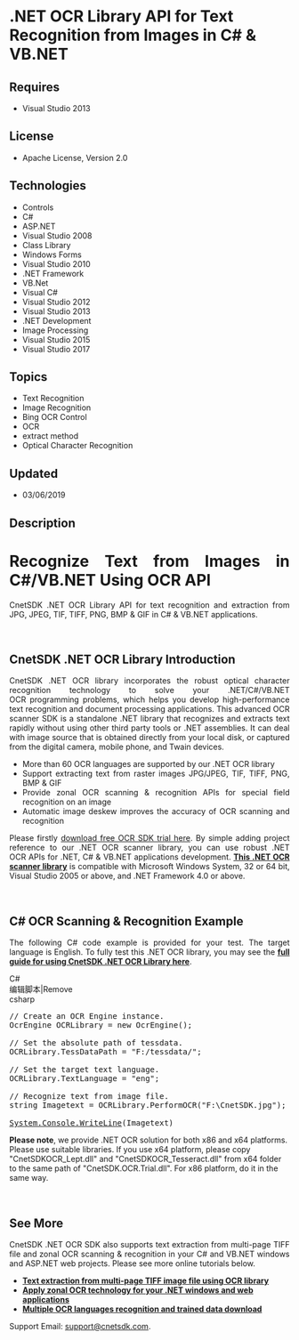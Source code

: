 # .NET OCR Library API for Text Recognition from Images in C# & VB.NET
## Requires
- Visual Studio 2013
## License
- Apache License, Version 2.0
## Technologies
- Controls
- C#
- ASP.NET
- Visual Studio 2008
- Class Library
- Windows Forms
- Visual Studio 2010
- .NET Framework
- VB.Net
- Visual C#
- Visual Studio 2012
- Visual Studio 2013
- .NET Development
- Image Processing
- Visual Studio 2015
- Visual Studio 2017
## Topics
- Text Recognition
- Image Recognition
- Bing OCR Control
- OCR
- extract method
- Optical Character Recognition
## Updated
- 03/06/2019
## Description

<h1 style="text-align:justify">Recognize Text&nbsp;from Images&nbsp;in C#/VB.NET Using OCR&nbsp;API</h1>
<p class="p" style="text-align:justify">CnetSDK .NET OCR&nbsp;Library API for text&nbsp;recognition&nbsp;and extraction&nbsp;from JPG, JPEG, TIF, TIFF, PNG, BMP &amp; GIF in C# &amp; VB.NET applications.</p>
<p class="p" style="text-align:justify">&nbsp;</p>
<h2 class="p" style="text-align:justify"><strong>CnetSDK .NET </strong><strong>OCR</strong><strong>&nbsp;Library Introduction</strong></h2>
<p class="p" style="text-align:justify">CnetSDK .NET OCR library incorporates&nbsp;the robust optical character recognition technology to solve your .NET/C#/VB.NET OCR&nbsp;programming&nbsp;problems, which helps you develop high-performance text recognition
 and document processing applications. This advanced OCR scanner SDK is a standalone .NET library that recognizes and extracts text rapidly without using other third party tools or .NET assemblies. It can deal with image source that is obtained directly from
 your local disk, or captured from the digital camera, mobile phone, and Twain devices.</p>
<ul style="text-align:justify">
<li>More than 60 OCR languages are supported by our .NET OCR library </li><li>Support extracting text from raster images JPG/JPEG, TIF, TIFF, PNG, BMP &amp; GIF
</li><li>Provide zonal OCR scanning &amp; recognition APIs for special field recognition on an image
</li><li>Automatic image deskew improves the accuracy of OCR scanning and recognition </li></ul>
<p style="text-align:justify">Please firstly <a title="Download the Free Trial to Test" href="https://storage.googleapis.com/wzukusers/user-29892693/documents/5c59553ce381ca4qtisn/CnetSDK.OCR.Trial.zip" target="_blank">
download free OCR SDK trial here</a>. By simple adding project reference&nbsp;to our .NET OCR scanner library, you can use robust .NET OCR&nbsp;APIs&nbsp;for .NET, C# &amp; VB.NET applications development.
<a title="CnetSDK .NET OCR SDK Overview" href="http://www.cnetsdk.com/net-ocr-sdk" target="_blank">
<strong>This .NET </strong><strong>OCR scanner</strong><strong>&nbsp;library</strong></a>&nbsp;is compatible with Microsoft Windows System, 32 or 64 bit, Visual Studio 2005 or above, and .NET Framework 4.0 or above.</p>
<p style="text-align:justify">&nbsp;</p>
<h2 class="p" style="text-align:justify"><strong>C# OCR Scanning &amp; Recognition Example</strong><strong>&nbsp;</strong></h2>
<p style="text-align:justify">The following C# code example is provided for your test. The target language is English. To fully test this .NET OCR library, you may see the
<strong><a title="Online Tutorial for Text OCR" href="http://www.cnetsdk.com/for-net-ocr-application" target="_blank">full guide for using CnetSDK .NET OCR Library here</a></strong>.</p>
<div class="scriptcode">
<div class="pluginEditHolder" pluginCommand="mceScriptCode">
<div class="title"><span>C#</span></div>
<div class="pluginLinkHolder"><span class="pluginEditHolderLink">编辑脚本</span>|<span class="pluginRemoveHolderLink">Remove</span></div>
<span class="hidden">csharp</span>

<div class="preview">
<pre class="csharp"><span class="cs__com">//&nbsp;Create&nbsp;an&nbsp;OCR&nbsp;Engine&nbsp;instance.</span>&nbsp;
OcrEngine&nbsp;OCRLibrary&nbsp;=&nbsp;<span class="cs__keyword">new</span>&nbsp;OcrEngine();&nbsp;
&nbsp;
<span class="cs__com">//&nbsp;Set&nbsp;the&nbsp;absolute&nbsp;path&nbsp;of&nbsp;tessdata.</span>&nbsp;
OCRLibrary.TessDataPath&nbsp;=&nbsp;<span class="cs__string">&quot;F:/tessdata/&quot;</span>;&nbsp;
&nbsp;
<span class="cs__com">//&nbsp;Set&nbsp;the&nbsp;target&nbsp;text&nbsp;language.</span>&nbsp;
OCRLibrary.TextLanguage&nbsp;=&nbsp;<span class="cs__string">&quot;eng&quot;</span>;&nbsp;
&nbsp;
<span class="cs__com">//&nbsp;Recognize&nbsp;text&nbsp;from&nbsp;image&nbsp;file.</span>&nbsp;
<span class="cs__keyword">string</span>&nbsp;Imagetext&nbsp;=&nbsp;OCRLibrary.PerformOCR(<span class="cs__string">&quot;F:\CnetSDK.jpg&quot;</span>);&nbsp;
​&nbsp;
<a class="libraryLink" href="https://msdn.microsoft.com/en-US/library/System.Console.WriteLine.aspx" target="_blank" title="Auto generated link to System.Console.WriteLine">System.Console.WriteLine</a>(Imagetext)</pre>
</div>
</div>
</div>
<p><strong>Please note</strong>,&nbsp;<span style="text-align:justify">we provide .NET OCR solution for both x86 and x64 platforms. Please use suitable libraries. If you use x64 platform, please copy &quot;CnetSDKOCR_Lept.dll&quot; and &quot;CnetSDKOCR_Tesseract.dll&quot; from
 x64 folder to the same path of &quot;CnetSDK.OCR.Trial.dll&quot;. For x86 platform, do it in the same way.</span></p>
<p>&nbsp;</p>
<h2><strong>See More</strong><strong>&nbsp;</strong></h2>
<p class="p" style="text-align:justify">CnetSDK .NET OCR&nbsp;SDK also supports text extraction from multi-page TIFF file and zonal OCR scanning &amp; recognition&nbsp;in your C# and VB.NET windows and ASP.NET web projects.&nbsp;Please see more online tutorials
 below.</p>
<ul>
<li><strong><a title="How to: Text Extraction from Muti-page TIFF" href="http://www.cnetsdk.com/net-ocr-multi-page-tiff-image-ocr" target="_blank">Text extraction from multi-page TIFF image file using OCR library</a></strong>
</li><li><strong><a title="How to: Zonal OCR" href="http://www.cnetsdk.com/net-ocr-zonal-ocr-scanner-library" target="_blank">Apply zonal OCR technology for your .NET windows and web applications</a></strong>
</li><li><strong><a title="OCR Languages and Trained Data" href="http://www.cnetsdk.com/net-ocr-tesseract-ocr-languages-trained-data" target="_blank">Multiple OCR languages recognition and trained data download</a></strong>
</li></ul>
<p>Support Email: <a title="CnetSDK Support Team" href="mailto:support@cnetsdk.com">
<span style="text-decoration:underline">support@cnetsdk.com</span></a>.</p>
